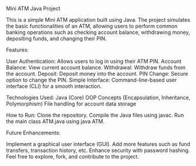Mini ATM Java Project

This is a simple Mini ATM application built using Java. The project simulates the basic functionalities of an ATM, allowing users to perform common banking operations such as checking account balance, withdrawing money, depositing funds, and changing their PIN.

Features:

  User Authentication: 
                    Allows users to log in using their ATM PIN.
  Account Balance: 
                    View current account balance.
  Withdrawal:
                    Withdraw funds from the account.
  Deposit: 
                    Deposit money into the account.
  PIN Change: 
                    Secure option to change the PIN.
  Simple Interface:
                    Command-line-based user interface (CLI) for a smooth interaction.
                    
Technologies Used:
        Java (Core)
        OOP Concepts (Encapsulation, Inheritance, Polymorphism)
        File handling for account data storage
        
How to Run:
    Clone the repository.
    Compile the Java files using javac.
    Run the main class ATM.java using java ATM.
    
    
Future Enhancements:
  
  Implement a graphical user interface (GUI).
  Add more features such as fund transfers, transaction history, etc.
  Enhance security with password hashing.
  Feel free to explore, fork, and contribute to the project.
